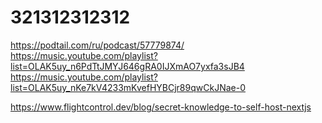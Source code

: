 # 321312312312


https://podtail.com/ru/podcast/57779874/
https://music.youtube.com/playlist?list=OLAK5uy_n6PdTtJMYJ646gRA0IJXmAO7yxfa3sJB4
https://music.youtube.com/playlist?list=OLAK5uy_nKe7kV4233mKvefHYBCjr89qwCkJNae-0

https://www.flightcontrol.dev/blog/secret-knowledge-to-self-host-nextjs
